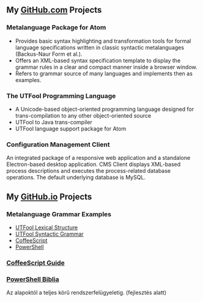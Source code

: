 ## My [GitHub.com](github.com/psmitt) Projects


### Metalanguage Package for Atom

- Provides basic syntax highlighting and transformation tools for formal language specifications written in classic syntactic metalanguages (Backus-Naur Form et al.).
- Offers an XML-based syntax specification template to display the grammar rules in a clear and compact manner inside a browser window.
- Refers to grammar source of many languages and implements then as examples.

### The UTFool Programming Language

- A Unicode-based object-oriented programming language designed for trans-compilation to any other object-oriented source
- UTFool to Java trans-compiler
- UTFool language support package for Atom

### Configuration Management Client

An integrated package of a responsive web application and a standalone Electron-based desktop application. CMS Client displays XML-based process descriptions and executes the process-related database operations. The default underlying database is MySQL.


## My [GitHub.io](psmitt.github.io) Projects


### Metalanguage Grammar Examples

- [UTFool Lexical Structure](https://psmitt.github.io/grammar/UTFool%20Lexical%20Structure.xml)
- [UTFool Syntactic Grammar](https://psmitt.github.io/grammar/UTFool%20Syntactic%20Grammar.xml)
- [CoffeeScript](https://psmitt.github.io/grammar/CoffeeScript.xml)
- [PowerShell](https://psmitt.github.io/grammar/PowerShell)

### [CoffeeScript Guide](https://psmitt.github.io/CoffeeScript)

### [PowerShell Biblia](https://psmitt.github.io/PowerShell)

Az alapoktól a teljes körű rendszerfelügyeletig.
(fejlesztés alatt)
